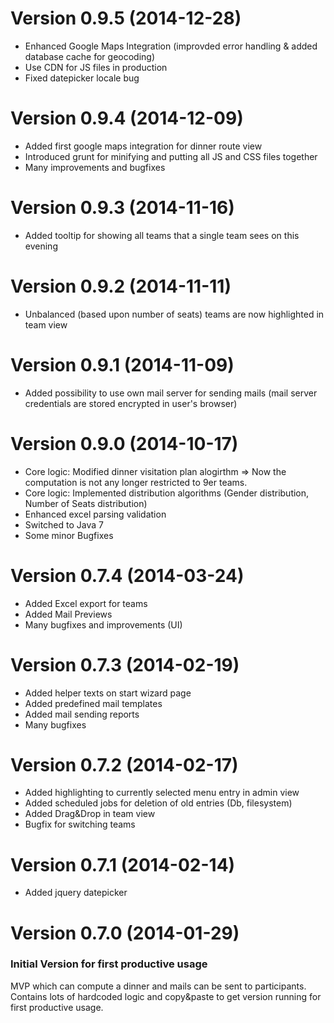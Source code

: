 # Version 0.9.5 (2014-12-28)
 - Enhanced Google Maps Integration (improvded error handling & added database cache for geocoding)
 - Use CDN for JS files in production
 - Fixed datepicker locale bug
 
# Version 0.9.4 (2014-12-09)
 - Added first google maps integration for dinner route view
 - Introduced grunt for minifying and putting all JS and CSS files together
 - Many improvements and bugfixes

# Version 0.9.3 (2014-11-16)
 - Added tooltip for showing all teams that a single team sees on this evening 

# Version 0.9.2 (2014-11-11)
 - Unbalanced (based upon number of seats) teams are now highlighted in team view   

# Version 0.9.1 (2014-11-09)
 - Added possibility to use own mail server for sending mails (mail server credentials are stored encrypted in user's browser)

# Version 0.9.0 (2014-10-17)
 - Core logic: Modified dinner visitation plan alogirthm => Now the computation is not any longer restricted to 9er teams.
 - Core logic: Implemented distribution algorithms (Gender distribution, Number of Seats distribution)
 - Enhanced excel parsing validation
 - Switched to Java 7
 - Some minor Bugfixes

# Version 0.7.4 (2014-03-24)
 - Added Excel export for teams
 - Added Mail Previews
 - Many bugfixes and improvements (UI)

# Version 0.7.3 (2014-02-19)
 - Added helper texts on start wizard page
 - Added predefined mail templates
 - Added mail sending reports
 - Many bugfixes

# Version 0.7.2 (2014-02-17)
 - Added highlighting to currently selected menu entry in admin view
 - Added scheduled jobs for deletion of old entries (Db, filesystem)
 - Added Drag&Drop in team view
 - Bugfix for switching teams

# Version 0.7.1 (2014-02-14)
 - Added jquery datepicker

# Version 0.7.0 (2014-01-29)
### Initial Version for first productive usage
MVP which can compute a dinner and mails can be sent to participants. Contains lots of  hardcoded logic and copy&paste to get version running for first productive usage.
